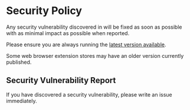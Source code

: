 # Security Policy

Any security vulnerability discovered in will be fixed as soon as possible with as minimal impact as possible when reported.

Please ensure you are always running the [latest version available](https://github.com/nelsondaza/linear-and-github-extension/releases).

Some web browser extension stores may have an older version currently published.

## Security Vulnerability Report

If you have discovered a security vulnerability, please write an issue immediately.
